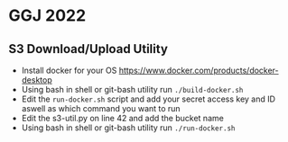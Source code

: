# GGJ 2022

## S3 Download/Upload Utility
- Install docker for your OS https://www.docker.com/products/docker-desktop
- Using bash in shell or git-bash utility run `./build-docker.sh`
- Edit the `run-docker.sh` script and add your secret access key and ID aswell as which command you want to run
- Edit the s3-util.py on line 42 and add the bucket name
- Using bash in shell or git-bash utility run `./run-docker.sh`
